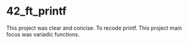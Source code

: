 # 42_ft_printf

This project was clear and concise. To recode printf. This project main focus was variadic functions.
